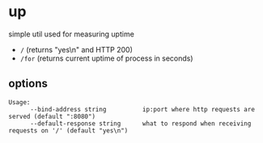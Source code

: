 # up

simple util used for measuring uptime

* `/` (returns "yes\n" and HTTP 200)
* `/for` (returns current uptime of process in seconds)

## options
```
Usage:
      --bind-address string          ip:port where http requests are served (default ":8080")
      --default-response string      what to respond when receiving requests on '/' (default "yes\n")
```

